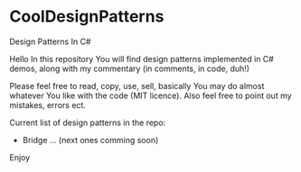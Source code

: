 # CoolDesignPatterns
Design Patterns In C#

Hello
In this repository You will find design patterns implemented in C# demos,
along with my commentary (in comments, in code, duh!)

Please feel free to read, copy, use, sell, basically You may do almost whatever You like with the code (MIT licence).
Also feel free to point out my mistakes, errors ect.

Current list of design patterns in the repo:
- Bridge
... (next ones comming soon)

Enjoy

